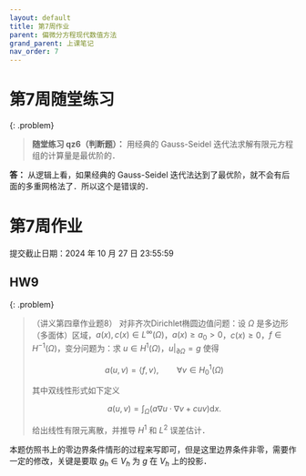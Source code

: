 ```yaml
---
layout: default
title: 第7周作业
parent: 偏微分方程现代数值方法
grand_parent: 上课笔记
nav_order: 7
---
```


# 第7周随堂练习

{: .problem}
> **随堂练习 qz6（判断题）：** 用经典的 Gauss-Seidel 迭代法求解有限元方程组的计算量是最优阶的．

**答：** 从逻辑上看，如果经典的 Gauss-Seidel 迭代法达到了最优阶，就不会有后面的多重网格法了．所以这个是错误的．

# 第7周作业

提交截止日期：2024 年 10 月 27 日 23:55:59

## HW9 

{: .problem}
> 
> （讲义第四章作业题8）
> 对非齐次Dirichlet椭圆边值问题：设 $\Omega$ 是多边形（多面体）区域，$a(x),c(x)\in L^{\infty}(\Omega)$，$a(x)\ge a_0>0$，$c(x)\ge 0$，$f\in H^{-1}(\Omega)$，变分问题为：求 $u\in H^1(\Omega)$，$u|_{\partial\Omega}=g$ 使得
> 
> $$a(u,v)=\langle f,v\rangle, \qquad \forall v\in H_0^1(\Omega)$$
> 
> 其中双线性形式如下定义
> 
> $$a(u,v)=\int_{\Omega}(a\nabla u\cdot\nabla v+cuv)\mathrm{d}x.$$
> 
> 给出线性有限元离散，并推导 $H^1$ 和 $L^2$ 误差估计．

本题仿照书上的零边界条件情形的过程来写即可，但是这里边界条件非零，需要作一定的修改，关键是要取 $g_h\in V_h$ 为 $g$ 在 $V_h$ 上的投影．


